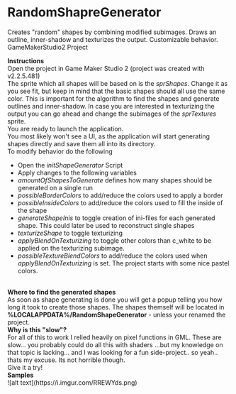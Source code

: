 # RandomShapreGenerator
Creates "random" shapes by combining modified subimages. 
Draws an outline, inner-shadow and texturizes the output. Customizable behavior. GameMakerStudio2 Project

<b>Instructions</b><br/>
Open the project in Game Maker Studio 2 (project was created with v2.2.5.481)
<br/>
The sprite which all shapes will be based on is the <i>sprShapes</i>. Change it as you see fit, but keep in mind that the basic shapes should all use the same color. This is important for the algorithm to find the shapes and generate outlines and inner-shadow.
In case you are interested in texturizing the output you can go ahead and change the subimages of the <i>sprTextures</i> sprite.
<br/>
You are ready to launch the application.<br/>
You most likely won't see a UI, as the application will start generating shapes directly and save them all into its directory.
<br/>
To modify behavior do the following
<br/>
<ul>
<li>Open the <i>initShapeGenerator</i> Script</li>
<li>Apply changes to the following variables</i>
<li><i>amountOfShapesToGenerate</i> defines how many shapes should be generated on a single run</li>
<li><i>possibleBorderColors</i> to add/reduce the colors used to apply a border</li>
<li><i>possibleInsideColors</i> to add/reduce the colors used to fill the inside of the shape</i>
<li><i>generateShapeInis</i> to toggle creation of ini-files for each generated shape. This could later be used to reconstruct single shapes</li>
<li><i>texturizeShape</i> to toggle texturizing</li>
<li><i>applyBlendOnTexturizing</i> to toggle other colors than c_white to be applied on the texturizing subimage.</li>
<li><i>possibleTextureBlendColors</i> to add/reduce the colors used when <i>applyBlendOnTexturizing</i> is set. The project starts with some nice pastel colors.</li>
</ul>
<br/>
<b>Where to find the generated shapes</b><br/>
As soon as shape generating is done you will get a popup telling you how long it took to create those shapes.
The shapes themself will be located in <b>%LOCALAPPDATA%/RandomShapeGenerator</b> - unless your renamed the project.
<br/>
<b>Why is this "slow"?</b><br/>
For all of this to work I relied heavily on pixel functions in GML. These are slow... you probably could do all this with shaders ...but my knowledge on that topic is lacking... and I was looking for a fun side-project.. so yeah.. thats my excuse. Its not horrible though. <br/>Give it a try!
<br/>
<b>Samples</b><br/>
![alt text](https://i.imgur.com/RREWYds.png)
